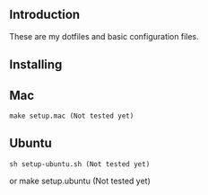 Introduction
------------

These are my dotfiles and basic configuration files.


Installing
----------

## Mac
    make setup.mac (Not tested yet)

## Ubuntu
    sh setup-ubuntu.sh (Not tested yet)
or
    make setup.ubuntu (Not tested yet)
